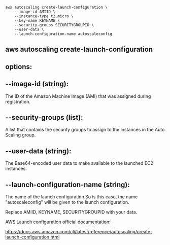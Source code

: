 ```
aws autoscaling create-launch-configuration \
    --image-id AMIID \
    --instance-type t2.micro \
    --key-name KEYNAME \
    --security-groups SECURITYGROUPID \
    --user-data \
    --launch-configuration-name autoscaleconfig
```

## aws autoscaling create-launch-configuration

## options:

## --image-id (string):

The ID of the Amazon Machine Image (AMI) that was assigned during registration.


## --security-groups (list):

A list that contains the security groups to assign to the instances in the Auto Scaling group.

## --user-data (string):

The Base64-encoded user data to make available to the launched EC2 instances.


## --launch-configuration-name (string):

The name of the launch configuration.So is this case, the name "autoscaleconfig" will be given to the launch configuration.


Replace AMIID, KEYNAME, SECURITYGROUPID with your data.


AWS Launch configuration official documentation:

https://docs.aws.amazon.com/cli/latest/reference/autoscaling/create-launch-configuration.html
